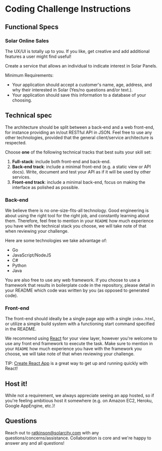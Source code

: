 Coding Challenge Instructions
=============================

Functional Specs
----------------

### Solar Online Sales

The UX/UI is totally up to you. If you like, get creative and add additional
features a user might find useful!

Create a service that allows an individual to indicate interest in Solar Panels.

Minimum Requirements:
* Your application should accept a customer's name, age, address, and why their interested in Solar (Yes/no questions and/or text.).
* Your application should save this information to a database of your choosing.


Technical spec
--------------

The architecture should be split between a back-end and a web front-end, for
instance providing an in/out RESTful API in JSON. Feel free to use any other
technologies, provided that the general client/service architecture is
respected.

Choose **one** of the following technical tracks that best suits your skill set:

1. **Full-stack**: include both front-end and back-end.
2. **Back-end track**: include a minimal front-end (e.g. a static view or API docs). Write, document and test your API as if it will be used by other services.
3. **Front-end track**: include a minimal back-end, focus on making the interface as polished as possible.

### Back-end

We believe there is no one-size-fits-all technology. Good engineering is about
using the right tool for the right job, and constantly learning about them.
Therefore, feel free to mention in your `README` how much experience you have
with the technical stack you choose, we will take note of that when reviewing
your challenge.

Here are some technologies we take advantage of:

* Go
* JavaScript/NodeJS
* C#
* Python
* Java

You are also free to use any web framework. If you choose to use a framework
that results in boilerplate code in the repository, please detail in your
README which code was written by you (as opposed to generated code).

### Front-end

The front-end should ideally be a single page app with a single `index.html`, or
utilize a simple build system with a functioning start command specified in the README.

We recommend using [React](https://facebook.github.io/react/) for your view layer, however you're welcome to use any front end framework to execute the task. Make sure to mention in your `README` how much experience you have with the framework you choose, we will take note of that when reviewing your challenge.

TIP: [Create React App](https://github.com/facebookincubator/create-react-app) is a great way to get up and running quickly with React!

Host it!
--------

While not a requirement, we always appreciate seeing an app hosted, so if you're feeling ambitious host it somewhere (e.g. on Amazon EC2, Heroku, Google
AppEngine, etc.)!

Questions
---------

Reach out to ratkinson@solarcity.com with any questions/concerns/assistance. Collaboration is core and we're happy to answer any and all questions!
